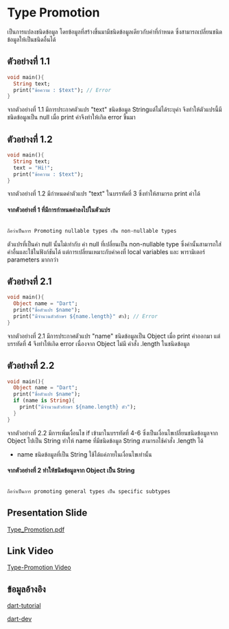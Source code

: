 # Type Promotion

เป็นการแปลงชนิดข้อมูล โดยข้อมูลที่สร้างขึ้นมามีชนิดข้อมูลเดียวกับค่าที่กำหนด ซึ่งสามารถเปลี่ยนชนิดข้อมูลให้เป็นชนิดอื่นได้

## ตัวอย่างที่ 1.1

```dart
void main(){
  String text;
  print("ข้อความ : $text"); // Error
}
```

จากตัวอย่างที่ 1.1 มีการประกาศตัวแปร "text" ชนิดข้อมูล Stringแต่ไม่ได้ระบุค่า จึงทำให้ตัวแปรนี้มีชนิดข้อมูลเป็น null เมื่อ print ค่าจึงทำให้เกิด error ขึ้นมา

## ตัวอย่างที่ 1.2

```dart
void main(){
  String text;
  text = "Hi!";
  print("ข้อความ : $text");
}
```

จากตัวอย่างที่ 1.2 มีกำหนดค่าตัวแปร "text" ในบรรทัดที่ 3 ซึ่งทำให้สามารถ print ค่าได้ 

#### จากตัวอย่างที่ 1 ที่มีการกำหนดค่าลงไปในตัวแปร

```bash

ถือว่าเป็นการ Promoting nullable types เป็น non-nullable types

```

ตัวแปรที่เป็นค่า null นั้นไม่เท่ากับ ค่า null ที่เปลี่ยนเป็น non-nullable type ซึ่งค่านั้นสามารถใส่ค่าอื่นและใช้ในฟังก์ชันได้ แต่การเปลี่ยนเหมาะกับค่าคงที่ local variables และ พารามิเตอร์ parameters มากกว่า

## ตัวอย่างที่ 2.1

```dart
void main(){
  Object name = "Dart";
  print("ชื่อตัวแปร $name");
  print("มีจำนวนตัวอักษร ${name.length}" ตัว); // Error
}
```
จากตัวอย่างที่ 2.1 มีการประกาศตัวแปร "name" ชนิดข้อมูลเป็น Object เมื่อ print ค่าออกมา แต่บรรทัดที่ 4 จึงทำให้เกิด error เนื่องจาก Object ไม่มี คำสั่ง .length ในชนิดข้อมูล

## ตัวอย่างที่ 2.2

```dart
void main(){
  Object name = "Dart";
  print("ชื่อตัวแปร $name");
  if (name is String){
    print("มีจำนวนตัวอักษร ${name.length} ตัว"); 
  }
}
```

จากตัวอย่างที่ 2.2 มีการเพิ่มเงื่อนไข if เข้ามาในบรรทัดที่ 4-6 ซึ่งเป็นเงื่อนไขเปลี่ยนชนิดข้อมูลจาก Object ไปเป็น String ทำให้ name ที่มีชนิดข้อมูล String สามารถใช้คำสั่ง .length ได้

* name ชนิดข้อมูลที่เป็น String ใช้ได้แค่ภายในเงื่อนไขเท่านั้น

#### จากตัวอย่างที่ 2 ทำให้ชนิดข้อมูลจาก Object เป็น String 
```bash

ถือว่าเป็นการ promoting general types เป็น specific subtypes

```
## Presentation Slide
[Type_Promotion.pdf](https://github.com/soonklang/dart-tutorial/files/12775141/Type_Promotion.pdf)

## Link Video
[Type-Promotion Video](https://www.youtube.com/watch?v=AR9E8RRx5i8)

## ข้อมูลอ้างอิง
[dart-tutorial](https://dart-tutorial.com/null-safety/type-promotion-in-dart/) 

[dart-dev](https://dart.dev/effective-dart/usage#consider-assigning-a-nullable-field-to-a-local-variable-to-enable-type-promotion)

